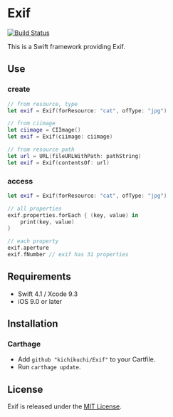 # Exif
[![Build Status](https://travis-ci.org/kichikuchi/Exif.svg?branch=master)](https://travis-ci.org/kichikuchi/Exif)

This is a Swift framework providing Exif.

## Use

### create

```swift
// from resource, type
let exif = Exif(forResource: "cat", ofType: "jpg")

// from ciimage
let ciimage = CIImage()
let exif = Exif(ciimage: ciimage)

// from resource path
let url = URL(fileURLWithPath: pathString)
let exif = Exif(contentsOf: url)

```

### access

```swift
let exif = Exif(forResource: "cat", ofType: "jpg")

// all properties
exif.properties.forEach { (key, value) in
    print(key, value)
}

// each property
exif.aperture
exif.fNumber // exif has 31 properties

```

## Requirements

- Swift 4.1 / Xcode 9.3
- iOS 9.0 or later

## Installation

### Carthage

- Add `github "kichikuchi/Exif"` to your Cartfile.
- Run `carthage update`.

## License

Exif is released under the [MIT License](LICENSE.md).
